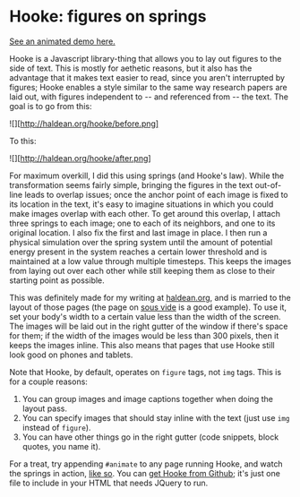 Hooke: figures on springs
==

[See an animated demo here.][svanim]

Hooke is a Javascript library-thing that allows you to lay out figures to the
side of text. This is mostly for aethetic reasons, but it also has the advantage
that it makes text easier to read, since you aren't interrupted by figures;
Hooke enables a style similar to the same way research papers are laid out, with
figures independent to -- and referenced from -- the text. The goal is to go
from this:

![][http://haldean.org/hooke/before.png]

To this:

![][http://haldean.org/hooke/after.png]

For maximum overkill, I did this using springs (and Hooke's law). While the
transformation seems fairly simple, bringing the figures in the text out-of-line
leads to overlap issues; once the anchor point of each image is fixed to its
location in the text, it's easy to imagine situations in which you could make
images overlap with each other. To get around this overlap, I attach three
springs to each image; one to each of its neighbors, and one to its original
location. I also fix the first and last image in place. I then run a physical
simulation over the spring system until the amount of potential energy present
in the system reaches a certain lower threshold and is maintained at a low value
through multiple timesteps. This keeps the images from laying out over each
other while still keeping them as close to their starting point as possible.

This was definitely made for my writing at [haldean.org](http://haldean.org),
and is married to the layout of those pages (the page on [sous vide][sousvide]
is a good example). To use it, set your body's width to a certain value less
than the width of the screen. The images will be laid out in the right gutter of
the window if there's space for them; if the width of the images would be less
than 300 pixels, then it keeps the images inline. This also means that pages
that use Hooke still look good on phones and tablets.

Note that Hooke, by default, operates on `figure` tags, not `img` tags. This is
for a couple reasons: 

1. You can group images and image captions together when doing the layout pass.
2. You can specify images that should stay inline with the text (just use `img`
   instead of `figure`).
3. You can have other things go in the right gutter (code snippets, block
   quotes, you name it).

For a treat, try appending `#animate` to any page running Hooke, and watch the
springs in action, [like so][svanim]. You can [get Hooke from Github][github];
it's just one file to include in your HTML that needs JQuery to run.

[sousvide]: http://haldean.org/sousvide
[svanim]: http://haldean.org/sousvide/#animate
[github]: https://github.com/haldean/hooke
